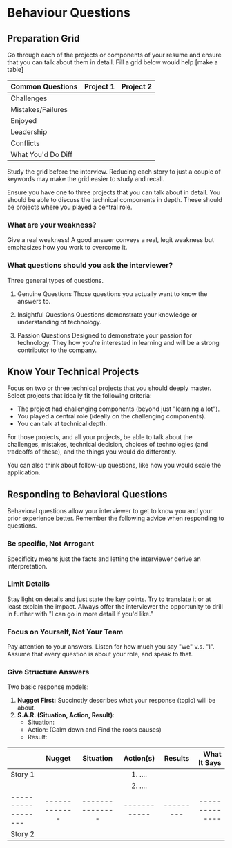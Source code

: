 # Behaviour Questions

## Preparation Grid
Go through each of the projects or components of your resume and ensure that you can talk about them in detail. Fill a grid below would help
[make a table]

| Common Questions    | Project 1   | Project 2     |
| :---                |    :----:   |          ---: |
| Challenges          |             |               |
| Mistakes/Failures   |             |               |
| Enjoyed             |             |               |
| Leadership          |             |               |
| Conflicts           |             |               |
| What You'd Do Diff  |             |               |



Study the grid before the interview. Reducing each story to just a couple of keywords may make the grid easier to study and recall. 

Ensure you have one to three projects that you can talk about in detail. You should be able to discuss the technical components in depth. These should be projects where you played a central role.

### What are your weakness?
Give a real weakness! A good answer conveys a real, legit weakness but emphasizes how you work to overcome it.

### What questions should you ask the interviewer?
Three general types of questions.
1. Genuine Questions
Those questions you actually want to know the answers to.

2. Insightful Questions
Questions demonstrate your knowledge or understanding of technology.

3. Passion Questions
Designed to demonstrate your passion for technology. They how you're interested in learning and will be a strong contributor to the company.


## Know Your Technical Projects

Focus on two or three technical projects  that you should deeply master. Select projects that ideally fit the following criteria:
- The project had challenging components (beyond just "learning a lot").
- You played a central role (ideally on the challenging components).
- You can talk at technical depth.

For those projects, and all your projects, be able to talk about the challenges, mistakes, technical decision, choices of technologies (and tradeoffs of these), and the things you would do differently.

You can also think about follow-up questions, like how you would scale the application.

## Responding to Behavioral Questions

Behavioral questions allow your interviewer to get to know you and your prior experience better. Remember the following advice when responding to questions. 

### Be specific, Not Arrogant 
Specificity means just the facts and letting the interviewer derive an interpretation. 

### Limit Details
Stay light on details and just state the key points. Try to translate it or at least explain the impact. Always offer the interviewer the opportunity to drill in further with "I can go in more detail if you'd like."

### Focus on Yourself, Not Your Team
Pay attention to your answers. Listen for how much you say "we" v.s. "I". Assume that every question is about your role, and speak to that. 

### Give Structure Answers
Two basic response models:

1. __Nugget First:__ Succinctly describes what your response (topic) will be about. 
2. __S.A.R. (Situation, Action, Result)__: 
    - Situation:  
    - Action: (Calm down and Find the roots causes)
    - Result:


|                  | Nugget      |    Situation  |  Action(s) | Results | What It Says |
| :---             |    :----:   |       :---:   |  :---:     | :---:   |    ---:      |
| Story 1          |             |               |  1. ....   |         |              |
|                  |             |               |  2. ....   |         |              |
|------------------|-------------|---------------|------------|---------|--------------|
| Story 2          |             |               |            |         |              |